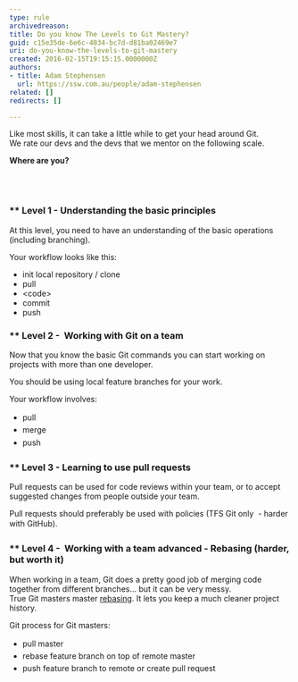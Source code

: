 ```yaml
---
type: rule
archivedreason: 
title: Do you know The Levels to Git Mastery?
guid: c15e35de-6e6c-4034-bc7d-d81ba02469e7
uri: do-you-know-the-levels-to-git-mastery
created: 2016-02-15T19:15:15.0000000Z
authors:
- title: Adam Stephensen
  url: https://ssw.com.au/people/adam-stephensen
related: []
redirects: []

---
```



<p>​​​Like most skills, it can take a little while to get your head around Git.<br>We rate our devs and the devs that we mentor on the following scale.</p>
<p><strong>Where are you?</strong></p>
<br><excerpt class='endintro'></excerpt><br>
<h3>**&#160;Level&#160;1 -&#160;Understanding&#160;the basic principles</h3><p>At this&#160;level,&#160;you need to have an understanding of the basic operations (including branching).​</p><p>Your workflow looks like this&#58;</p><ul><li>init local repository /&#160;clone</li><li>pull</li><li>&lt;code&gt;<br></li><li>commit <br></li><li>push&#160;&#160;<br></li></ul><h3>**&#160;Level&#160;2 -&#160; Working with Git on a team</h3><p>Now that you know the basic Git commands you can start working on projects with more than one developer.</p><p>You should be&#160;using local feature branches for your work.</p><p>Your workflow involves&#58;</p><ul><li>
      <span style="line-height&#58;1.6;">pull&#160;</span><br></li><li>
      <span style="line-height&#58;1.6;">merge</span><br></li><li>
      <span style="line-height&#58;1.6;">push&#160;</span><span style="line-height&#58;1.6;">&#160;</span><br></li></ul><h3>**&#160;Level&#160;3 -&#160;Learning&#160;to use pull requests&#160;</h3><p>Pull requests can be used for code reviews within your team, or to accept suggested changes from people outside your team.</p>
<p>Pull requests should&#160;preferably be used&#160;with&#160;policies (TFS Git only &#160;-&#160;harder with GitHub).<span style="line-height&#58;20.8px;">&#160;</span></p><h3>**&#160;Level&#160;4&#160;- &#160;Working with a team advanced -&#160;Rebasing (harder, but worth it)&#160;</h3><p class="ssw15-rteElement-P">When working in a team, Git does a pretty good job of merging&#160;code together from different branches... but it can be very&#160;messy.&#160;<br>True Git masters master <a href="/_layouts/15/FIXUPREDIRECT.ASPX?WebId=3dfc0e07-e23a-4cbb-aac2-e778b71166a2&amp;TermSetId=07da3ddf-0924-4cd2-a6d4-a4809ae20160&amp;TermId=686b79aa-362e-4309-91e9-0add03593c34">rebasing​</a>. It lets you keep a much cleaner project history.</p><p>Git process for Git masters&#58;​<br style="line-height&#58;20.8px;"></p><ul><li>
      <span style="line-height&#58;1.6;">pull master</span><br></li><li>
      <span style="line-height&#58;1.6;">rebase feature branch on top of&#160;remote&#160;master</span><br></li><li>
      <span style="line-height&#58;1.6;">push feature branch to remote or&#160;create&#160;pull&#160;request </span></li></ul>


